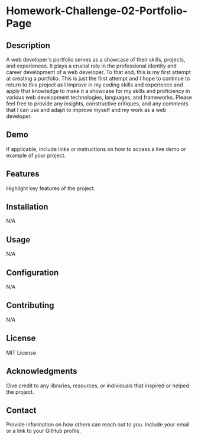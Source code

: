 # Homework-Challenge-02-Portfolio-Page


## Description
A web developer's portfolio serves as a showcase of their skills, projects, and experiences. It plays a crucial role in the professional identity and career development of a web developer. To that end, this is my first attempt at creating a portfolio. This is just the first attempt and I hope to continue to return to this project as I improve in my coding skills and experience and apply that knowledge to make it a showcase for my skills and proficiency in various web development technologies, languages, and frameworks. Please feel free to provide any insights, constructive critiques, and any comments that I can use and adapt to improve myself and my work as a web developer. 

## Demo
If applicable, include links or instructions on how to access a live demo or example of your project.

## Features
Highlight key features of the project.

## Installation
N/A

## Usage
N/A

## Configuration
N/A

## Contributing
N/A

## License
MIT License

## Acknowledgments
Give credit to any libraries, resources, or individuals that inspired or helped the project.

## Contact
Provide information on how others can reach out to you. Include your email or a link to your GitHub profile. 